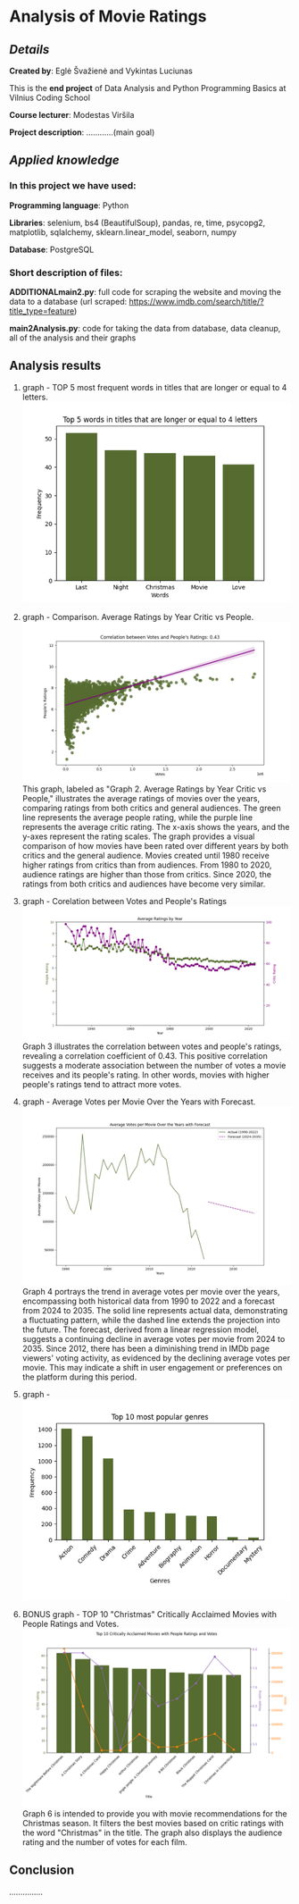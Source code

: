 # Analysis of Movie Ratings

## _Details_

**Created by**: Eglė Švažienė and Vykintas Luciunas

This is the **end project** of Data Analysis and Python Programming Basics at Vilnius Coding School

**Course lecturer**: Modestas Viršila

**Project description**: ............(main goal)

## _Applied knowledge_

### In this project we have used:

**Programming language**: Python

**Libraries**: selenium, bs4 (BeautifulSoup), pandas, re, time, psycopg2, matplotlib, sqlalchemy, sklearn.linear_model, seaborn, numpy

**Database**: PostgreSQL

### Short description of files:

**ADDITIONALmain2.py**: full code for scraping the website and moving the data to a database (url scraped: https://www.imdb.com/search/title/?title_type=feature)

**main2Analysis.py**: code for taking the data from database, data cleanup, all of the analysis and their graphs

## Analysis results

1. graph - TOP 5 most frequent words in titles that are longer or equal to 4 letters.
![1_lentele.png](1_lentele.png)

2. graph - Comparison. Average Ratings by Year Critic vs People.
![2_lentele.png](2_lentele.png)
This graph, labeled as "Graph 2. Average Ratings by Year Critic vs People," illustrates the average ratings of movies over the years, comparing ratings from both critics and general audiences. The green line represents the average people rating, while the purple line represents the average critic rating. The x-axis shows the years, and the y-axes represent the rating scales. 
The graph provides a visual comparison of how movies have been rated over different years by both critics and the general audience.
Movies created until 1980 receive higher ratings from critics than from audiences. From 1980 to 2020, audience ratings are higher than those from critics.
Since 2020, the ratings from both critics and audiences have become very similar.

3. graph - Corelation between Votes and People's Ratings
![3_lentele.png](3_lentele.png)
Graph 3 illustrates the correlation between votes and people's ratings, revealing a correlation coefficient of 0.43. This positive correlation suggests a moderate association between the number of votes a movie receives and its people's rating. In other words, movies with higher people's ratings tend to attract more votes.

4. graph - Average Votes per Movie Over the Years with Forecast.
![4_lentele.png](4_lentele.png)
Graph 4 portrays the trend in average votes per movie over the years, encompassing both historical data from 1990 to 2022 and a forecast from 2024 to 2035. The solid line represents actual data, demonstrating a fluctuating pattern, while the dashed line extends the projection into the future. The forecast, derived from a linear regression model, suggests a continuing decline in average votes per movie from 2024 to 2035.
Since 2012, there has been a diminishing trend in IMDb page viewers' voting activity, as evidenced by the declining average votes per movie. This may indicate a shift in user engagement or preferences on the platform during this period.

5. graph - 
![5_lentele.png](5_lentele.png)

6. BONUS graph - TOP 10 "Christmas" Critically Acclaimed Movies with People Ratings and Votes.
![6_lentele.png](6_lentele.png)
Graph 6 is intended to provide you with movie recommendations for the Christmas season. It filters the best movies based on critic ratings with the word "Christmas" in the title. The graph also displays the audience rating and the number of votes for each film.

## Conclusion

_..............._
